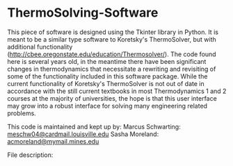 # ThermoSolving-Software
This piece of software is designed using the Tkinter library in Python. It is meant to be a similar type software to Koretsky's ThermoSolver, but with additional functionality (http://cbee.oregonstate.edu/education/Thermosolver/). The code found here is several years old, in the meantime there have been significant changes in thermodynamics that necessitate a rewriting and revisiting of some of the functionality included in this software package.
While the current functionality of Koretsky's ThermoSolver is not out of date in accordance with the still current textbooks in most Thermodynamics 1 and 2 courses at the majority of universities, the hope is that this user interface may grow into a robust interface for solving many engineering related problems.

This code is maintained and kept up by:
Marcus Schwarting: meschw04@cardmail.louisville.edu
Sasha Moreland: acmoreland@mymail.mines.edu

File description:
